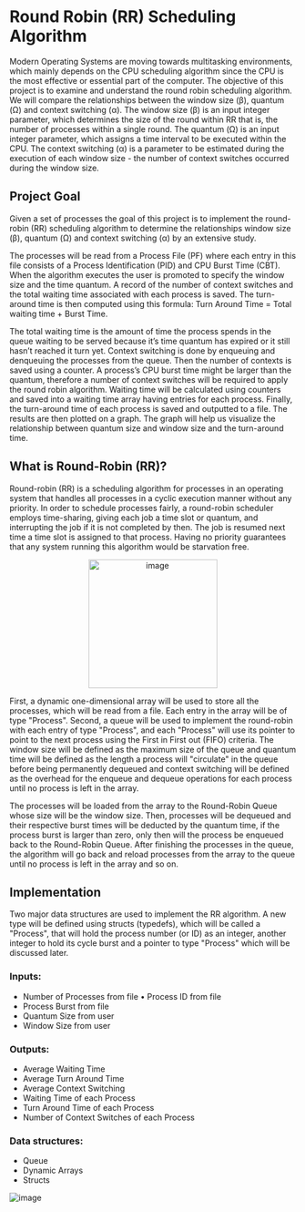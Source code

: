 
# Round Robin (RR) Scheduling Algorithm

Modern Operating Systems are moving towards multitasking environments, which mainly depends on the CPU scheduling algorithm since the CPU is the most effective or essential part of the computer. The objective of this project is to examine and understand the round robin scheduling algorithm. We will compare the relationships between the window size (β), quantum (Ω) and context switching (α). The window size (β) is an input integer parameter, which determines the size of the round within RR that is, the number of processes within a single round. The quantum (Ω) is an input integer parameter, which assigns a time interval to be executed within the CPU. The context switching (α) is a parameter to be estimated during the execution of each window size - the number of context switches occurred during the window size.

## Project Goal
Given a set of processes the goal of this project is to implement the round-robin (RR) scheduling algorithm to determine the relationships window size (β), quantum (Ω) and context switching (α) by an extensive study.

The processes will be read from a Process File (PF) where each entry in this file consists of a Process Identification (PID) and CPU Burst Time (CBT). When the algorithm executes the user is promoted to specify the window size and the time quantum. A record of the number of context switches and the total waiting time associated with each process is saved. The turn-around time is then computed using this formula: Turn Around Time = Total waiting time + Burst Time.

The total waiting time is the amount of time the process spends in the queue waiting to be served because it’s time quantum has expired or it still hasn’t reached it turn yet. Context switching is done by enqueuing and denqueuing the processes from the queue. Then the number of contexts is saved using a counter. A process’s CPU burst time might be larger than the quantum, therefore a number of context switches will be required to apply the round robin algorithm. Waiting time will be calculated using counters and saved into a waiting time array having entries for each process. Finally, the turn-around time of each process is saved and outputted to a file. The results are then plotted on a graph. The graph will help us visualize the relationship between quantum size and window size and the turn-around time.

## What is Round-Robin (RR)?
Round-robin (RR) is a scheduling algorithm for processes in an operating system that handles all processes in a cyclic execution manner without any priority. In order to schedule processes fairly, a round-robin scheduler employs time-sharing, giving each job a time slot or quantum, and interrupting the job if it is not completed by then. The job is resumed next time a time slot is assigned to that process. Having no priority guarantees that any system running this algorithm would be starvation free.

<center><img width="226" alt="image" src="https://user-images.githubusercontent.com/2394751/195959545-cd45812f-881a-4f9a-a57a-9c1aca3d76c5.png"></center>

First, a dynamic one-dimensional array will be used to store all the processes, which will be read from a file. Each entry in the array will be of type "Process". Second, a queue will be used to implement the round-robin with each entry of type "Process", and each "Process" will use its pointer to point to the next process using the First in First out (FIFO) criteria. The window size will be defined as the maximum size of the queue and quantum time will be defined as the length a process will "circulate" in the queue before being permanently dequeued and context switching will be defined as the overhead for the enqueue and dequeue operations for each process until no process is left in the array.

The processes will be loaded from the array to the Round-Robin Queue whose size will be the window size. Then, processes will be dequeued and their respective burst times will be deducted by the quantum time, if the process burst is larger than zero, only then will the process be enqueued back to the Round-Robin Queue. After finishing the processes in the queue, the algorithm will go back and reload processes from the array to the queue until no process is left in the array and so on.


## Implementation
Two major data structures are used to implement the RR algorithm. A new type will be defined using structs (typedefs), which will be called a "Process", that will hold the process number (or ID) as an integer, another integer to hold its cycle burst and a pointer to type "Process" which will be discussed later.

### Inputs:
- Number of Processes from file • Process ID from file
- Process Burst from file
- Quantum Size from user
- Window Size from user

### Outputs:
- Average Waiting Time
- Average Turn Around Time
- Average Context Switching
- Waiting Time of each Process
- Turn Around Time of each Process
- Number of Context Switches of each Process

### Data structures: 
- Queue
- Dynamic Arrays
- Structs

![image](https://user-images.githubusercontent.com/2394751/195959840-9f7e38d3-3e90-4a6d-b220-e65f055850b9.png)


